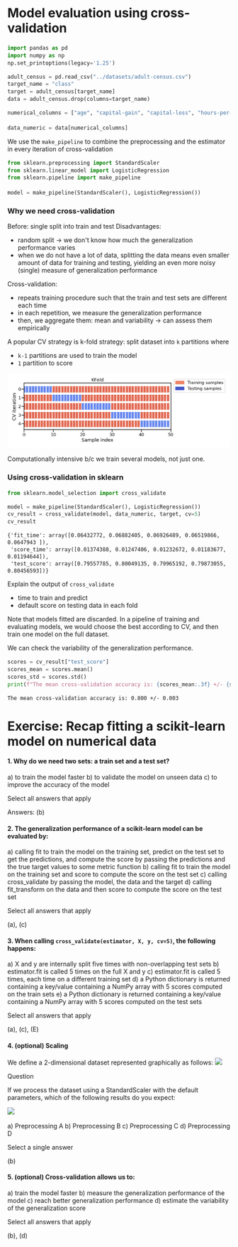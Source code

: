 # Model evaluation using cross-validation


```python
import pandas as pd
import numpy as np
np.set_printoptions(legacy='1.25')

```


```python
adult_census = pd.read_csv("../datasets/adult-census.csv")
target_name = "class"
target = adult_census[target_name]
data = adult_census.drop(columns=target_name)
```


```python
numerical_columns = ["age", "capital-gain", "capital-loss", "hours-per-week"]

data_numeric = data[numerical_columns]
```

We use the `make_pipeline` to combine the preprocessing and the estimator in every iteration of cross-validation


```python
from sklearn.preprocessing import StandardScaler
from sklearn.linear_model import LogisticRegression
from sklearn.pipeline import make_pipeline

model = make_pipeline(StandardScaler(), LogisticRegression())
```

### Why we need cross-validation

Before: single split into train and test
Disadvantages:
- random split -> we don't know how much the generalization performance varies
- when we do not have a lot of data, splitting the data means even smaller amount of data for training and testing, yielding an even more noisy (single) measure of generalization performance

Cross-validation:
- repeats training procedure such that the train and test sets are different each time
- in each repetition, we measure the generalization performance
- then, we aggregate them: mean and variability -> can assess them empirically


A popular CV strategy is k-fold strategy: split dataset into `k` partitions where
- `k-1` partitions are used to train the model
- `1` partition to score

![image.png](cross-validation_files/70d4ffb5-b7da-4fc3-85fc-100daa44d747.png)

Computationally intensive b/c we train several models, not just one.

### Using cross-validation in sklearn


```python
from sklearn.model_selection import cross_validate
```


```python
model = make_pipeline(StandardScaler(), LogisticRegression())
cv_result = cross_validate(model, data_numeric, target, cv=5)
cv_result
```




    {'fit_time': array([0.06432772, 0.06882405, 0.06926489, 0.06519866, 0.0647943 ]),
     'score_time': array([0.01374388, 0.01247406, 0.01232672, 0.01183677, 0.01194644]),
     'test_score': array([0.79557785, 0.80049135, 0.79965192, 0.79873055, 0.80456593])}



Explain the output of `cross_validate`
- time to train and predict
- default score on testing data in each fold


Note that models fitted are discarded. In a pipeline of training and evaluating models, we would choose the best according to CV, and then train one model on the full dataset.


We can check the variability of the generalization performance.


```python
scores = cv_result["test_score"]
scores_mean = scores.mean()
scores_std = scores.std()
print(f"The mean cross-validation accuracy is: {scores_mean:.3f} +/- {scores_std:.3f}")

```

    The mean cross-validation accuracy is: 0.800 +/- 0.003



# Exercise: Recap fitting a scikit-learn model on numerical data
#### 1. Why do we need two sets: a train set and a test set?

a) to train the model faster
b) to validate the model on unseen data
c) to improve the accuracy of the model

Select all answers that apply

Answers: (b)

#### 2. The generalization performance of a scikit-learn model can be evaluated by:

a) calling fit to train the model on the training set, predict on the test set to get the predictions, and compute the score by passing the predictions and the true target values to some metric function
b) calling fit to train the model on the training set and score to compute the score on the test set
c) calling cross_validate by passing the model, the data and the target
d) calling fit_transform on the data and then score to compute the score on the test set

Select all answers that apply

(a), (c)

#### 3. When calling `cross_validate(estimator, X, y, cv=5)`, the following happens:

a) X and y are internally split five times with non-overlapping test sets
b) estimator.fit is called 5 times on the full X and y
c) estimator.fit is called 5 times, each time on a different training set
d) a Python dictionary is returned containing a key/value containing a NumPy array with 5 scores computed on the train sets
e) a Python dictionary is returned containing a key/value containing a NumPy array with 5 scores computed on the test sets

Select all answers that apply

(a), (c), (E)

#### 4. (optional) Scaling
We define a 2-dimensional dataset represented graphically as follows:
![](https://i.imgur.com/muvSbI6.png)

Question

If we process the dataset using a StandardScaler with the default parameters, which of the following results do you expect:

![](https://i.imgur.com/t5mTlVG.png)


a) Preprocessing A
b) Preprocessing B
c) Preprocessing C
d) Preprocessing D

Select a single answer

(b)

#### 5. (optional) Cross-validation allows us to:

a) train the model faster
b) measure the generalization performance of the model
c) reach better generalization performance
d) estimate the variability of the generalization score

Select all answers that apply

(b), (d)



```python

```
